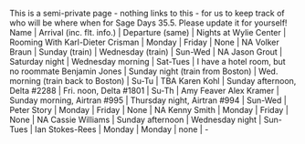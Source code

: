 
This is a semi-private page - nothing links to this - for us to keep track of who will be where when for Sage Days 35.5.  Please update it for yourself! 
Name |  Arrival (inc. flt. info.)  |  Departure (same)  |  Nights at Wylie Center  |  Rooming With 
Karl-Dieter Crisman | Monday | Friday | None | NA
Volker Braun | Sunday (train) | Wednesday (train) | Sun-Wed | NA
Jason Grout | Saturday night  | Wednesday morning  | Sat-Tues | I have a hotel room, but no roommate
Benjamin Jones | Sunday night (train from Boston) | Wed. morning (train back to Boston) | Su-Tu | TBA
Karen Kohl | Sunday afternoon, Delta #2288  | Fri. noon, Delta #1801  | Su-Th | Amy Feaver
Alex Kramer | Sunday morning, Airtran #995  | Thursday night, Airtran #994  | Sun-Wed | 
Peter Story | Monday | Friday | None | NA
Kenny Smith | Monday | Friday | None | NA
Cassie Williams | Sunday afternoon  | Wednesday night  | Sun-Tues | 
Ian Stokes-Rees | Monday  | Monday  | none |  -

